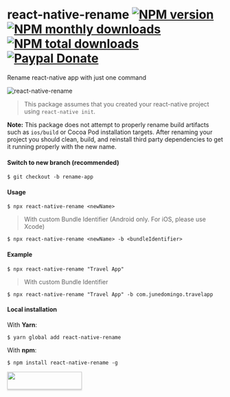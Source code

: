 # react-native-rename [![NPM version](https://img.shields.io/npm/v/react-native-rename.svg?style=flat)](https://www.npmjs.com/package/react-native-rename) [![NPM monthly downloads](https://img.shields.io/npm/dm/react-native-rename.svg?style=flat)](https://npm-stat.com/charts.html?package=react-native-rename) [![NPM total downloads](https://img.shields.io/npm/dt/react-native-rename.svg?style=flat)](https://npm-stat.com/charts.html?package=react-native-rename) [![Paypal Donate](https://img.shields.io/badge/paypal-donate-green.svg?style=flat)](https://www.paypal.me/junedomingo)

Rename react-native app with just one command

![react-native-rename](https://cloud.githubusercontent.com/assets/5106887/24444940/cbcb0a58-149a-11e7-9714-2c7bf5254b0d.gif)

> This package assumes that you created your react-native project using `react-native init`.

**Note:** This package does not attempt to properly rename build artifacts such as `ios/build` or Cocoa Pod installation targets. After renaming your project you should clean, build, and reinstall third party dependencies to get it running properly with the new name.

#### Switch to new branch (recommended)
```
$ git checkout -b rename-app
```

#### Usage
```
$ npx react-native-rename <newName>
```

> With custom Bundle Identifier (Android only. For iOS, please use Xcode)
```
$ npx react-native-rename <newName> -b <bundleIdentifier>
```

#### Example
```
$ npx react-native-rename "Travel App"
```
> With custom Bundle Identifier
```
$ npx react-native-rename "Travel App" -b com.junedomingo.travelapp
```

#### Local installation
With **Yarn**:
```
$ yarn global add react-native-rename
```
With **npm**:
```
$ npm install react-native-rename -g
```

<a href="https://www.buymeacoffee.com/junedomingo"><img src="https://www.buymeacoffee.com/assets/img/custom_images/orange_img.png" style="height: 41px !important;width: 174px !important;box-shadow: 0px 3px 2px 0px rgba(190, 190, 190, 0.5) !important;-webkit-box-shadow: 0px 3px 2px 0px rgba(190, 190, 190, 0.5) !important;"  target="_blank"></a>
